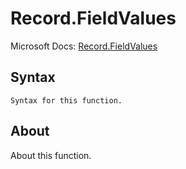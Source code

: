 ---
---

# Record.FieldValues

Microsoft Docs: [Record.FieldValues](https://docs.microsoft.com/en-us/powerquery-m/record-fieldvalues)

## Syntax

```
Syntax for this function.
```

## About

About this function.

